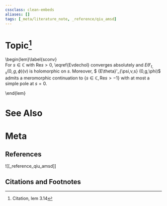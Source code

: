 ```yaml
---
cssclass: clean-embeds
aliases: []
tags: [_meta/literature_note, _reference/qiu_amsd]
---
```

# Topic[^1]
\begin{lem}\label{sconv}   
For $s\in {\mathbb {C}}$ with ${\mathrm{Re}} s>0$, \eqref{Evdechol} converges absolutely and ${E\theta}'_{t,s} (0,g,\phi)(v)$ is holomorphic on $s$. Moreover, $ {E\theta}'_{\psi,v,s} (0,g,\phi)$  admits a meromorphic continuation to $\{s\in {\mathbb {C}}, {\mathrm{Re}} s>-1\}$   with at most a simple pole at 
$s=0$.

\end{lem}

# See Also

# Meta
## References
![[_reference_qiu_amsd]]


## Citations and Footnotes
[^1]: Citation, lem 3.14